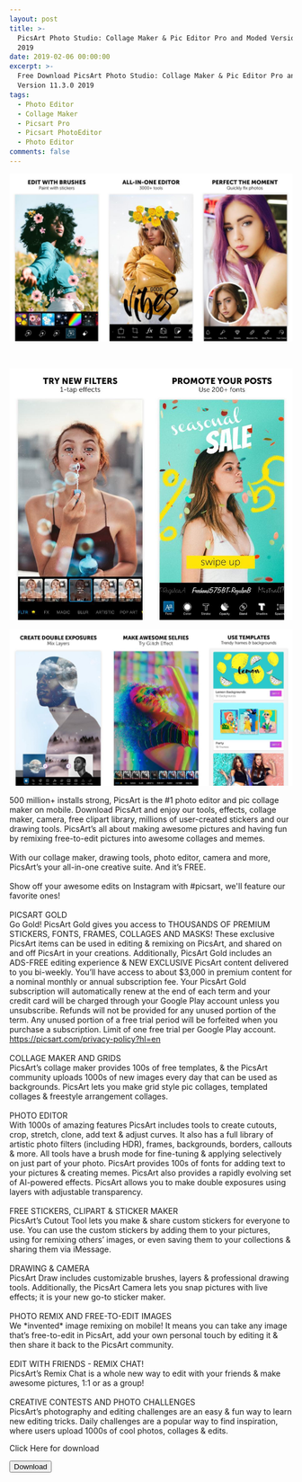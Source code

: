 ```yaml
---
layout: post
title: >-
  PicsArt Photo Studio: Collage Maker & Pic Editor Pro and Moded Version 11.3.0
  2019
date: 2019-02-06 00:00:00
excerpt: >-
  Free Download PicsArt Photo Studio: Collage Maker & Pic Editor Pro and Moded
  Version 11.3.0 2019
tags:
  - Photo Editor
  - Collage Maker
  - Picsart Pro
  - Picsart PhotoEditor
  - Photo Editor
comments: false
---
```


![](/uploads/merge-from-ofoct-1.jpg)

&nbsp;

![](/uploads/imgonline-com-ua-twotoone-iwwqjhwzpze9daek.jpg)

![](/uploads/merge-from-ofoct-2.jpg)

500 million+ installs strong, PicsArt is the #1 photo editor and pic collage maker on mobile. Download PicsArt and enjoy our tools, effects, collage maker, camera, free clipart library, millions of user-created stickers and our drawing tools. PicsArt’s all about making awesome pictures and having fun by remixing free-to-edit pictures into awesome collages and memes.<br><br>With our collage maker, drawing tools, photo editor, camera and more, PicsArt’s your all-in-one creative suite. And it’s FREE.&nbsp;<br><br>Show off your awesome edits on Instagram with #picsart, we'll feature our favorite ones!<br><br>PICSART GOLD<br>Go Gold! PicsArt Gold gives you access to THOUSANDS OF PREMIUM STICKERS, FONTS, FRAMES, COLLAGES AND MASKS! These exclusive PicsArt items can be used in editing & remixing on PicsArt, and shared on and off PicsArt in your creations. Additionally, PicsArt Gold includes an ADS-FREE editing experience & NEW EXCLUSIVE PicsArt content delivered to you bi-weekly. You’ll have access to about $3,000 in premium content for a nominal monthly or annual subscription fee. Your PicsArt Gold subscription will automatically renew at the end of each term and your credit card will be charged through your Google Play account unless you unsubscribe. Refunds will not be provided for any unused portion of the term. Any unused portion of a free trial period will be forfeited when you purchase a subscription. Limit of one free trial per Google Play account. https://picsart.com/privacy-policy?hl=en<br><br>COLLAGE MAKER AND GRIDS<br>PicsArt’s collage maker provides 100s of free templates, & the PicsArt community uploads 1000s of new images every day that can be used as backgrounds. PicsArt lets you make grid style pic collages, templated collages & freestyle arrangement collages.<br><br>PHOTO EDITOR<br>With 1000s of amazing features PicsArt includes tools to create cutouts, crop, stretch, clone, add text & adjust curves. It also has a full library of artistic photo filters (including HDR), frames, backgrounds, borders, callouts & more. All tools have a brush mode for fine-tuning & applying selectively on just part of your photo. PicsArt provides 100s of fonts for adding text to your pictures & creating memes. PicsArt also provides a rapidly evolving set of AI-powered effects. PicsArt allows you to make double exposures using layers with adjustable transparency.&nbsp;<br><br>FREE STICKERS, CLIPART & STICKER MAKER<br>PicsArt’s Cutout Tool lets you make & share custom stickers for everyone to use. You can use the custom stickers by adding them to your pictures, using for remixing others’ images, or even saving them to your collections & sharing them via iMessage.<br><br>DRAWING & CAMERA<br>PicsArt Draw includes customizable brushes, layers & professional drawing tools. Additionally, the PicsArt Camera lets you snap pictures with live effects; it is your new go-to sticker maker.<br><br>PHOTO REMIX AND FREE-TO-EDIT IMAGES<br>We \*invented\* image remixing on mobile! It means you can take any image that’s free-to-edit in PicsArt, add your own personal touch by editing it & then share it back to the PicsArt community.&nbsp;<br><br>EDIT WITH FRIENDS - REMIX CHAT!<br>PicsArt’s Remix Chat is a whole new way to edit with your friends & make awesome pictures, 1:1 or as a group!<br><br>CREATIVE CONTESTS AND PHOTO CHALLENGES<br>PicsArt’s photography and editing challenges are an easy & fun way to learn new editing tricks. Daily challenges are a popular way to find inspiration, where users upload 1000s of cool photos, collages & edits.

Click Here for download&nbsp; &nbsp;

<button>Download</button>